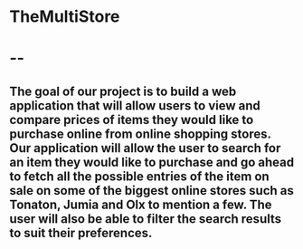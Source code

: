 # TheMultiStore
# --
## The goal of our project is to build a web application that will allow users to view and compare prices of items they would like to purchase online from online shopping stores. Our application will allow the user to search for an item they would like to purchase and go ahead to fetch all the possible entries of the item on sale on some of the biggest online stores such as Tonaton, Jumia and Olx to mention a few. The user will also be able to filter the search results to suit their preferences.
